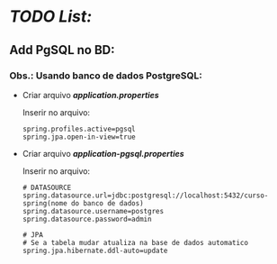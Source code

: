 # ***TODO List:***
## Add PgSQL no BD:
### Obs.: Usando banco de dados PostgreSQL:

- Criar arquivo ***application.properties***
    
    Inserir no arquivo:
    
    ```
    spring.profiles.active=pgsql
    spring.jpa.open-in-view=true
    
    ```
    
- Criar arquivo ***application-pgsql.properties***
    
    Inserir no arquivo:
    
    ```
    # DATASOURCE  
    spring.datasource.url=jdbc:postgresql://localhost:5432/curso-spring(nome do banco de dados)  
    spring.datasource.username=postgres  
    spring.datasource.password=admin  
      
    # JPA  
    # Se a tabela mudar atualiza na base de dados automatico
    spring.jpa.hibernate.ddl-auto=update
    
    ```